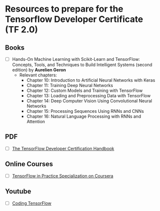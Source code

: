 # Resources to prepare for the Tensorflow Developer Certificate (TF 2.0)


## Books

- [ ] Hands-On Machine Learning with Scikit-Learn and TensorFlow: Concepts, Tools, and Techniques to Build Intelligent Systems (second edition) by **Aurelien Geron**
	* Relevant chapters:
		* Chapter 10: Introduction to Artificial Neural Networks with Keras
		* Chapter 11: Training Deep Neural Networks
		* Chapter 12: Custom Models and Training with TensorFlow
		* Chapter 13: Loading and Preprocessing Data with TensorFlow
		* Chapter 14: Deep Computer Vision Using Convolutional Neural Networks
		* Chapter 15: Processing Sequences Using RNNs and CNNs
		* Chapter 16: Natural Language Processing with RNNs and Attention

## PDF

- [ ] [The TensorFlow Developer Certification Handbook](https://www.tensorflow.org/site-assets/downloads/marketing/cert/TF_Certificate_Candidate_Handbook.pdf)

## Online Courses

- [ ] [TensorFlow in Practice Specialization on Coursera](https://dbourke.link/tfinpractice)

## Youtube

- [ ] [Coding TensorFlow](https://www.youtube.com/playlist?list=PLQY2H8rRoyvwLbzbnKJ59NkZvQAW9wLbx)